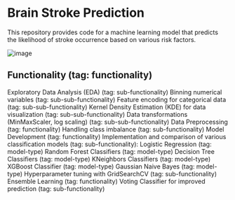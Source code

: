 # Brain Stroke Prediction
This repository provides code for a machine learning model that predicts the likelihood of stroke occurrence based on various risk factors.

![image](https://github.com/sarax0/brain-stroke-prediction/assets/122404545/7378db45-6702-4580-9634-2cec7edc2ff5)

## Functionality (tag: functionality)

Exploratory Data Analysis (EDA) (tag: sub-functionality)
Binning numerical variables (tag: sub-sub-functionality)
Feature encoding for categorical data (tag: sub-sub-functionality)
Kernel Density Estimation (KDE) for data visualization (tag: sub-sub-functionality)
Data transformations (MinMaxScaler, log scaling) (tag: sub-sub-functionality)
Data Preprocessing (tag: functionality)
Handling class imbalance (tag: sub-functionality)
Model Development (tag: functionality)
Implementation and comparison of various classification models (tag: sub-functionality):
Logistic Regression (tag: model-type)
Random Forest Classifiers (tag: model-type)
Decision Tree Classifiers (tag: model-type)
KNeighbors Classifiers (tag: model-type)
XGBoost Classifier (tag: model-type)
Gaussian Naive Bayes (tag: model-type)
Hyperparameter tuning with GridSearchCV (tag: sub-functionality)
Ensemble Learning (tag: functionality)
Voting Classifier for improved prediction (tag: sub-functionality)
